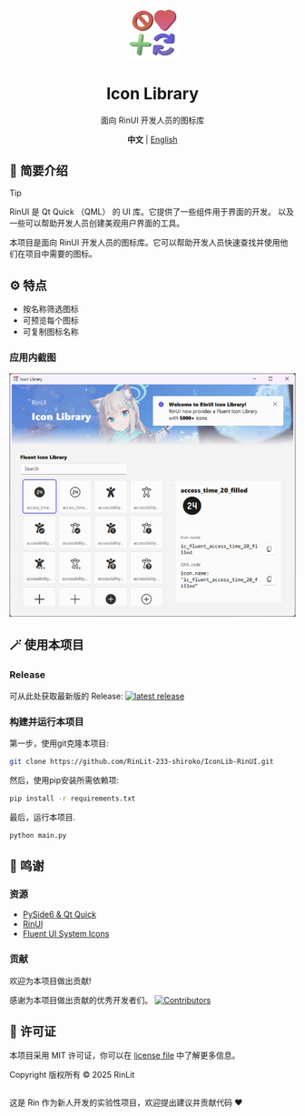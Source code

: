 <div align="center">
<img src="assets/images/logo.png" width="18%" height="18%">
<h1>Icon Library</h1>
<p>面向 RinUI 开发人员的图标库</p>
 
  **中文** | [English](./README.md)
  
</div>


## 📄 简要介绍

> [!TIP] 
> RinUI 是 Qt Quick （QML） 的 UI 库。它提供了一些组件用于界面的开发。
> 以及一些可以帮助开发人员创建美观用户界面的工具。

本项目是面向 RinUI 开发人员的图标库。它可以帮助开发人员快速查找并使用他们在项目中需要的图标。

## ⚙️ 特点
- 按名称筛选图标
- 可预览每个图标
- 可复制图标名称

### 应用内截图
![Screenshot 1](/docs/images/ScreenShot.png)

## 🪄 使用本项目
### Release
可从此处获取最新版的 Release: 
[![latest release](https://img.shields.io/github/v/release/RinLit-233-shiroko/IconLib-RinUI?&label=Latest&color=95d186&style=flat-square)](https://github.com/RinLit-233-shiroko/IconLib-RinUI/releases)
### 构建并运行本项目
第一步，使用git克隆本项目:
```bash
git clone https://github.com/RinLit-233-shiroko/IconLib-RinUI.git
```

然后，使用pip安装所需依赖项:
```bash
pip install -r requirements.txt
```

最后，运行本项目.
```bash
python main.py
```

## 🙌 鸣谢
### 资源
- [PySide6 & Qt Quick](https://www.qt.io/)
- [RinUI](https://github.com/RinLit-233-shiroko/Rin-UI)
- [Fluent UI System Icons](https://github.com/microsoft/fluentui-system-icons/)

### 贡献
欢迎为本项目做出贡献!

感谢为本项目做出贡献的优秀开发者们。
[![Contributors](http://contrib.nn.ci/api?repo=rinlit-233-shiroko/IconLib-RinUI)](https://github.com/RinLit-233-shiroko/Rin-UI/graphs/contributors)

## 📜 许可证
本项目采用 MIT 许可证，你可以在 [license file](./LICENSE) 中了解更多信息。

Copyright 版权所有 © 2025 RinLit

##

这是 Rin 作为新人开发的实验性项目，欢迎提出建议并贡献代码 ❤️


